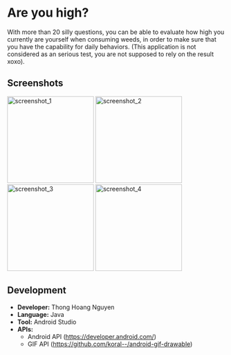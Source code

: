 # Are you high?

With more than 20 silly questions, you can be able to evaluate how high you currently are yourself when consuming weeds, in order to make sure that you have the capability for daily behaviors. (This application is not considered as an serious test, you are not supposed to rely on the result xoxo).


## Screenshots
<img src="https://user-images.githubusercontent.com/45373299/57602036-eb5b4880-7512-11e9-9110-754be51b0419.png" alt="screenshot_1" width="200"/> <img src="https://user-images.githubusercontent.com/45373299/57602285-98ce5c00-7513-11e9-904a-333701d501c5.png" alt="screenshot_2" width="200"/>
<img src="https://user-images.githubusercontent.com/45373299/57602293-9c61e300-7513-11e9-9ba8-d6529b72d069.png" alt="screenshot_3" width="200"/>
<img src="https://user-images.githubusercontent.com/45373299/57602298-9ec43d00-7513-11e9-8892-893377009c0a.png" alt="screenshot_4" width="200"/>

## Development
  * **Developer:** Thong Hoang Nguyen
  * **Language:** Java
  * **Tool:** Android Studio
  * **APIs:** 
    * Android API (https://developer.android.com/)
    * GIF API (https://github.com/koral--/android-gif-drawable)
  
  
